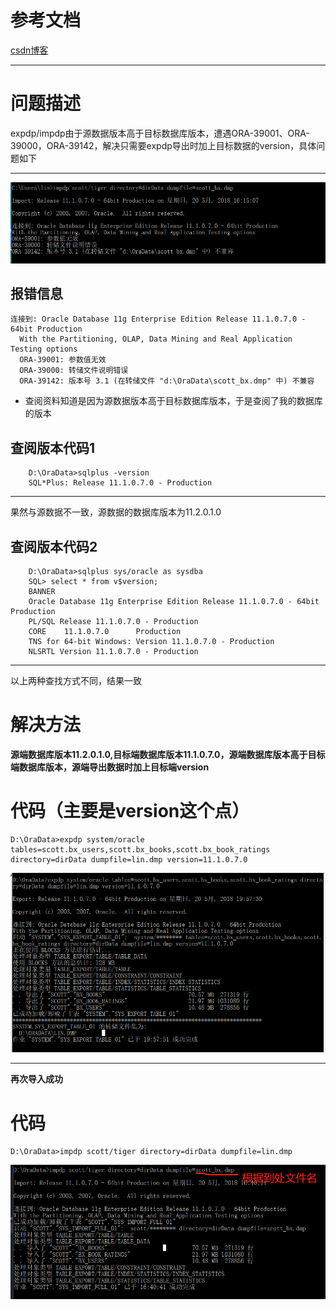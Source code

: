 # 参考文档    
[csdn博客](https://blog.csdn.net/wxl1314920/article/details/41892761)    
***    
# 问题描述  
expdp/impdp由于源数据版本高于目标数据库版本，遭遇ORA-39001、ORA-39000，ORA-39142，解决只需要expdp导出时加上目标数据的version，具体问题如下  
***     
![微信截图](https://github.com/lucklydog/linsir-learnlog/blob/master/oracle%E5%AD%A6%E4%B9%A0%E6%97%A5%E8%AE%B0/image/oracle1.png?raw=true)      
## 报错信息    
    连接到: Oracle Database 11g Enterprise Edition Release 11.1.0.7.0 - 64bit Production   
      With the Partitioning, OLAP, Data Mining and Real Application Testing options   
      ORA-39001: 参数值无效   
      ORA-39000: 转储文件说明错误   
      ORA-39142: 版本号 3.1 (在转储文件 "d:\OraData\scott_bx.dmp" 中) 不兼容              
* 查阅资料知道是因为源数据版本高于目标数据库版本，于是查阅了我的数据库的版本   
## 查阅版本代码1      
        D:\OraData>sqlplus -version     
        SQL*Plus: Release 11.1.0.7.0 - Production
***     
果然与源数据不一致，源数据的数据库版本为11.2.0.1.0      
## 查阅版本代码2
        D:\OraData>sqlplus sys/oracle as sysdba      
        SQL> select * from v$version;
        BANNER   
        Oracle Database 11g Enterprise Edition Release 11.1.0.7.0 - 64bit Production   
        PL/SQL Release 11.1.0.7.0 - Production   
        CORE    11.1.0.7.0      Production  
        TNS for 64-bit Windows: Version 11.1.0.7.0 - Production   
        NLSRTL Version 11.1.0.7.0 - Production      
***  
以上两种查找方式不同，结果一致   

# 解决方法  
**源端数据库版本11.2.0.1.0,目标端数据库版本11.1.0.7.0，源端数据库版本高于目标端数据库版本，源端导出数据时加上目标端version**     
# 代码（主要是version这个点）
    D:\OraData>expdp system/oracle tables=scott.bx_users,scott.bx_books,scott.bx_book_ratings directory=dirData dumpfile=lin.dmp version=11.1.0.7.0    
![微信图片](https://github.com/lucklydog/linsir-learnlog/blob/master/oracle%E5%AD%A6%E4%B9%A0%E6%97%A5%E8%AE%B0/image/oracle2.png?raw=true)    
***
**再次导入成功**     
# 代码
    D:\OraData>impdp scott/tiger directory=dirData dumpfile=lin.dmp    
![微信图片3](https://github.com/lucklydog/linsir-learnlog/blob/master/oracle%E5%AD%A6%E4%B9%A0%E6%97%A5%E8%AE%B0/image/oracle3.png?raw=true)    
